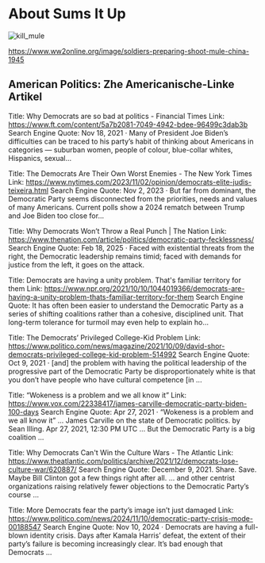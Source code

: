 # About Sums It Up 

![kill_mule](https://github.com/user-attachments/assets/0d3714bd-eda7-47ff-a91f-f3269079ae9b)

https://www.ww2online.org/image/soldiers-preparing-shoot-mule-china-1945 

## American Politics: Zhe Americanische-Linke Artikel 

Title: Why Democrats are so bad at politics - Financial Times
Link: https://www.ft.com/content/5a7b2081-7049-4942-bdee-96499c3dab3b 
Search Engine Quote: Nov 18, 2021 · Many of President Joe Biden’s difficulties can be traced to his party’s habit of thinking about Americans in categories — suburban women, people of colour, blue-collar whites, Hispanics, sexual... 

Title: The Democrats Are Their Own Worst Enemies - The New York Times
Link: https://www.nytimes.com/2023/11/02/opinion/democrats-elite-judis-teixeira.html
Search Engine Quote: Nov 2, 2023 · But far from dominant, the Democratic Party seems disconnected from the priorities, needs and values of many Americans. Current polls show a 2024 rematch between Trump and Joe Biden too close for...

Title: Why Democrats Won’t Throw a Real Punch | The Nation
Link: https://www.thenation.com/article/politics/democratic-party-fecklessness/
Search Engine Quote: Feb 18, 2025 · Faced with existential threats from the right, the Democratic leadership remains timid; faced with demands for justice from the left, it goes on the attack.

Title: Democrats are having a unity problem. That's familiar territory for them
Link: https://www.npr.org/2021/10/10/1044019366/democrats-are-having-a-unity-problem-thats-familiar-territory-for-them
Search Engine Quote: It has often been easier to understand the Democratic Party as a series of shifting coalitions rather than a cohesive, disciplined unit. That long-term tolerance for turmoil may even help to explain ho…

Title: The Democrats’ Privileged College-Kid Problem
Link: https://www.politico.com/news/magazine/2021/10/09/david-shor-democrats-privileged-college-kid-problem-514992
Search Engine Quote: Oct 9, 2021 · [and] the problem with having the political leadership of the progressive part of the Democratic Party be disproportionately white is that you don’t have people who have cultural competence [in ...

Title: “Wokeness is a problem and we all know it”
Link: https://www.vox.com/22338417/james-carville-democratic-party-biden-100-days
Search Engine Quote: Apr 27, 2021 · “Wokeness is a problem and we all know it” ... James Carville on the state of Democratic politics. by Sean Illing. Apr 27, 2021, 12:30 PM UTC ... But the Democratic Party is a big coalition ...

Title: Why Democrats Can't Win the Culture Wars - The Atlantic
Link: https://www.theatlantic.com/politics/archive/2021/12/democrats-lose-culture-war/620887/
Search Engine Quote: December 9, 2021. Share. Save. Maybe Bill Clinton got a few things right after all. ... and other centrist organizations raising relatively fewer objections to the Democratic Party’s course ...


Title: More Democrats fear the party’s image isn’t just damaged
Link: https://www.politico.com/news/2024/11/10/democratic-party-crisis-mode-00188547
Search Engine Quote: Nov 10, 2024 · Democrats are having a full-blown identity crisis. Days after Kamala Harris’ defeat, the extent of their party’s failure is becoming increasingly clear. It’s bad enough that Democrats …
